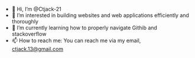 - 👋 Hi, I’m @Ctjack-21
- 👀 I’m interested in building websites and web applications efficiently and thoroughly
- 🌱 I’m currently learning how to properly navigate Githib and stackoverflow
- 📫 How to reach me: You can reach me via my email, ctjack.13@gmail.com

<!---
Ctjack-21/Ctjack-21 is a ✨ special ✨ repository because its `README.md` (this file) appears on your GitHub profile.
You can click the Preview link to take a look at your changes.
--->
